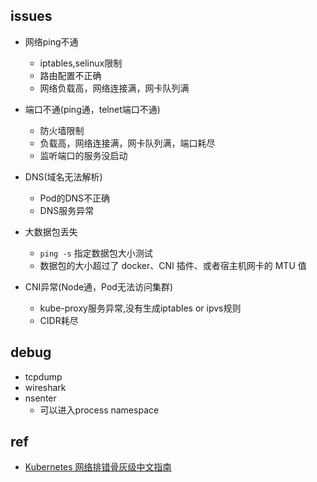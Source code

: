 ## issues

+ 网络ping不通
    + iptables,selinux限制
    + 路由配置不正确
    + 网络负载高，网络连接满，网卡队列满

+ 端口不通(ping通，telnet端口不通)
    + 防火墙限制
    + 负载高，网络连接满，网卡队列满，端口耗尽
    + 监听端口的服务没启动

+ DNS(域名无法解析)
    + Pod的DNS不正确
    + DNS服务异常

+ 大数据包丢失
    + `ping -s` 指定数据包大小测试
    + 数据包的大小超过了 docker、CNI 插件、或者宿主机网卡的 MTU 值

+ CNI异常(Node通，Pod无法访问集群)
    + kube-proxy服务异常,没有生成iptables or ipvs规则
    + CIDR耗尽

## debug

+ tcpdump
+ wireshark
+ nsenter
    + 可以进入process namespace

## ref
+ [Kubernetes 网络排错骨灰级中文指南](https://zhuanlan.zhihu.com/p/560558448)